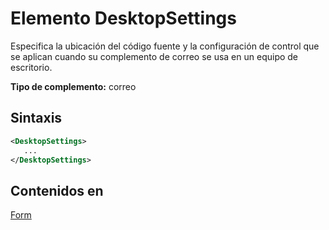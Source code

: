 # <a name="desktopsettings-element"></a>Elemento DesktopSettings

Especifica la ubicación del código fuente y la configuración de control que se aplican cuando su complemento de correo se usa en un equipo de escritorio.

**Tipo de complemento:** correo

## <a name="syntax"></a>Sintaxis

```XML
<DesktopSettings>
   ...
</DesktopSettings>
```

## <a name="contained-in"></a>Contenidos en

[Form](form.md)

